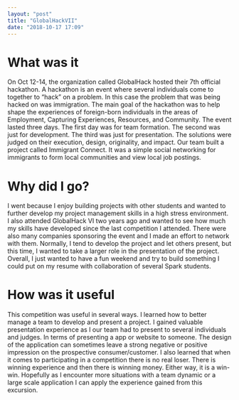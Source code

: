 ```yaml
---
layout: "post"
title: "GlobalHackVII"
date: "2018-10-17 17:09"
---
```


# What was it
On Oct 12-14, the organization called GlobalHack hosted their 7th official hackathon. A hackathon is an event where several individuals come to together to “hack” on a problem. In this case the problem that was being hacked on was immigration. The main goal of the hackathon was to help shape the experiences of foreign-born individuals in the areas of Employment, Capturing Experiences, Resources, and Community.  The event lasted three days. The first day was for team formation. The second was just for development. The third was just for presentation. The solutions were judged on their execution, design, originality, and impact.
Our team built a project called Immigrant Connect. It was a simple social networking for immigrants to form local communities and view local job postings.

# Why did I go?
I went because I enjoy building projects with other students and wanted to further develop my project management skills in a high stress environment. I also attended GlobalHack VI two years ago and wanted to see how much my skills have developed since the last competition I attended. There were also many companies sponsoring the event and I made an effort to network with them. Normally, I tend to develop the project and let others present, but this time, I wanted to take a larger role in the presentation of the project. Overall, I just wanted to have a fun weekend and try to build something I could put on my resume with collaboration of several Spark students.

# How was it useful
This competition was useful in several ways. I learned how to better manage a team to develop and present a project. I gained valuable presentation experience as I our team had to present to several individuals and judges. In terms of presenting a app or website to someone. The design of the application can sometimes leave a strong negative or positive impression on the prospective consumer/customer. I also learned that when it comes to participating in a competition there is no real loser. There is winning experience and then there is winning money. Either way, it is a win-win. Hopefully as I encounter more situations with a team dynamic or a large scale application I can apply the experience gained from this excursion.
